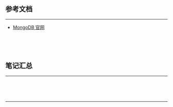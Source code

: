 ## 参考文档

---

* [MongoDB 官网](https://www.mongodb.com/)



<br/><br/><br/>



## 笔记汇总

---





<br/><br/><br/>

---

